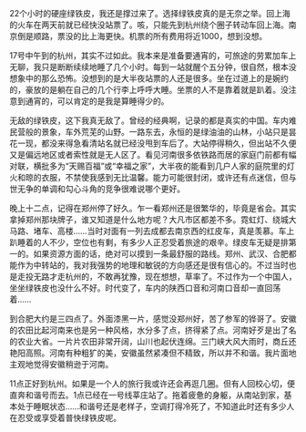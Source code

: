 <p>22个小时的硬座绿铁皮，我还是撑过来了。选择绿铁皮真的是无奈之举。回上海的火车在两天前就已经快没站票了。咳，只能先到杭州绕个圈子转动车回上海。南京倒是顺路，票没的比上海更快。机票的所有费用将近1000，想到没想。</p><p>17号中午到的杭州，其实不过如此。我本来是准备要通宵的，可旅途的劳累加车上无聊，我只是断断续续地睡了几个小时。每到一站就醒个五分钟，很自然，根本没想象中的那么恐怖。没想到的是大半夜站票的人还是很多。坐在过道上的是婉约的，豪放的是躺在自己的几个行李上呼呼大睡。坐票的人不是靠着就是趴着。没注意到通宵的，可以肯定的是我是算睡得少的。</p><p>无敌的绿铁皮，这下我真无敌了。曾经的经典啊，记录的都是真实的中国。车内难民营般的景象，车外荒芜的山野。一路东去，永恒的是绿油油的山林，小站只是昙花一现，都没来得急看清站名就已经没甩到车后了。大站停得稍久，但出站不久便又是偏远地区或者索性就是无人区了。看见河南很多依铁路而居的家庭门前都有幅对联，横批多为“天赐百福”或“幸福之家”，大半夜的能看到几户人家的庭院里的灯火和晾的衣服，不禁使我感到无比温馨。能力可能很封闭，或许还有点迷信，但与世无争的单调和勾心斗角的竞争很难说哪个更好。</p><p>晚上十二点，记得在郑州停了好久。乍一看郑州还是很繁华的，毕竟是省会。其实拿掉郑州那块牌子，谁又知道是什么地方呢？大凡市区都差不多。霓虹灯、绕城大马路、堵车、高楼……当时对面有一列去成都去南京西的红皮车，真是羡慕。车上趴睡着的人不少，空位也有剩，有多少人正忍受着旅途的艰辛。绿皮车无疑是排第一的。如果资源方面的话，绝对可以摸到一条最舒服的路线。郑州、武汉、合肥都能作为中转站的，我对我强势的地理和敏锐的方向感还是很有信心的。不过当时也是走投无路才走杭州的，不敢再犹豫，现在想想，草率了。不过作为一个中国人，坐坐绿铁皮也没什么不好。时代变了，车内的陕西口音和河南口音却一直回荡着……</p><p>到合肥大约是三四点了。外面漆黑一片，感觉没郑州好，苦了参军的铧哥了。安徽的农田比起河南来也是另一种风格，水分多了点，挤得紧了点。河南好歹是出了名的农业大省。一片片农田非常开阔，山川也起伏连绵。三门峡大风大雨时，商丘还艳阳高照。河南有种粗犷的美，安徽虽然紧凑但不精致，所以并不和谐。我片面地主观地觉得安徽稍逊于河南。</p><p>11点正好到杭州。如果是一个人的旅行我或许还会再逛几圈。但有人回校心切，便直奔和谐号而去。1点已经在一号线莘庄站了。拖着疲惫的身躯，从南站到家，基本处于睡眠状态……和谐号还是老样子，空调打得冷死了，不知道此时还有多少人在忍受或享受着普快绿铁皮呢。</p>